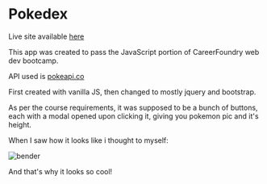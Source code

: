 # Pokedex

Live site available [here](https://ad-szwed.github.io/pokedex/)

This app was created to pass the JavaScript portion of CareerFoundry web dev bootcamp.

API used is [pokeapi.co](https://pokeapi.co)

First created with vanilla JS, then changed to mostly jquery and bootstrap.

As per the course requirements, it was supposed to be a bunch of buttons, each with a modal 
opened upon clicking it, giving you pokemon pic and it's height.

When I saw how it looks like i thought to myself:

![bender](https://user-images.githubusercontent.com/74908262/108192739-8cc1f600-710c-11eb-9e40-6ebe976b7fb6.jpg)

And that's why it looks so cool!




